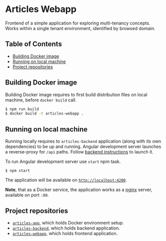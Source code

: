 # Articles Webapp

Frontend of a simple application for exploring multi-tenancy concepts. Works within a single tenant
environment, identified by browsed domain.

## Table of Contents

* [Building Docker image](#building-docker-image)
* [Running on local machine](#running-on-local-machine)
* [Project repositories](#project-repositories)

## Building Docker image

Building Docker image requires to first build distribution files on local machine,
before `docker build` call.

```bash
$ npm run build
$ docker build -t articles-webapp .
```

## Running on local machine

Running locally requires to `articles-backend` application (along with its own dependencies) to be
up and running. Angular development server launches a reverse-proxy for `/api` paths. Follow
[backend instructions][articles-backend-running] to launch it.

To run Angular development server use `start` npm task.

```shell
$ npm start
```

The application will be available on [`http://localhost:4200`](http://localhost:4200).

**Note**, that as a Docker service, the application works as a [nginx][nginx] server, available on
port `:80`.

## Project repositories

* [`articles-app`][articles-app], which holds Docker environment setup.
* [`articles-backend`][articles-backend], which holds backend application.
* [`articles-webapp`][articles-webapp], which holds frontend application.

[articles-backend]: https://github.com/malczuuu/articles-backend

[articles-backend-running]: https://github.com/malczuuu/articles-backend#running-on-local-machine

[articles-webapp]: https://github.com/malczuuu/articles-webapp

[articles-app]: https://github.com/malczuuu/articles-app

[nginx]: https://hub.docker.com/_/nginx
